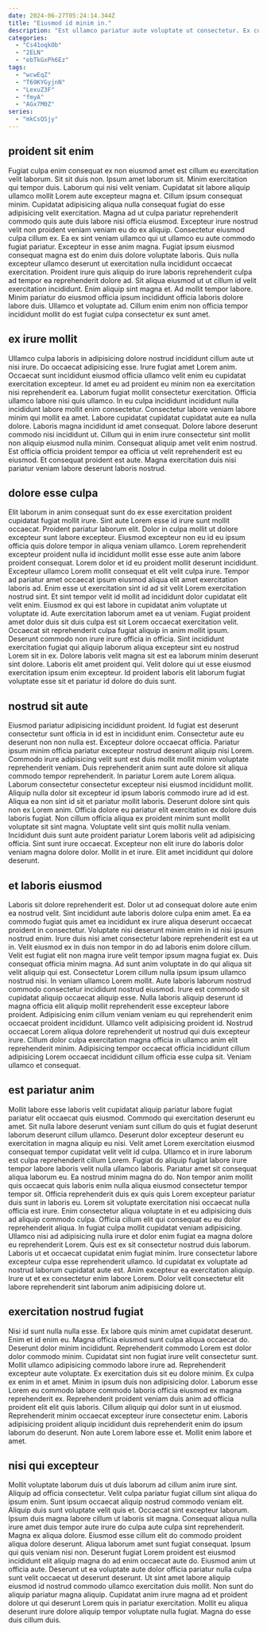 ```yaml
---
date: 2024-06-27T05:24:14.344Z
title: "Eiusmod id minim in."
description: "Est ullamco pariatur aute voluptate ut consectetur. Ex consequat officia proident dolore eu quis anim laborum enim."
categories:
  - "Cs41oqkOb"
  - "2ELN"
  - "ebTkGxPh6Ez"
tags:
  - "wcwEqZ"
  - "T69KYGyjnN"
  - "LexuZ3F"
  - "fmyA"
  - "AGx7M0Z"
series:
  - "mkCsQSjy"
---
```



## proident sit enim

Fugiat culpa enim consequat ex non eiusmod amet est cillum eu exercitation velit laborum. Sit sit duis non. Ipsum amet laborum sit. Minim exercitation qui tempor duis. Laborum qui nisi velit veniam. Cupidatat sit labore aliquip ullamco mollit Lorem aute excepteur magna et. Cillum ipsum consequat minim. Cupidatat adipisicing aliqua nulla consequat fugiat do esse adipisicing velit exercitation.
Magna ad ut culpa pariatur reprehenderit commodo quis aute duis labore nisi officia eiusmod. Excepteur irure nostrud velit non proident veniam veniam eu do ex aliquip. Consectetur eiusmod culpa cillum ex. Ea ex sint veniam ullamco qui ut ullamco eu aute commodo fugiat pariatur. Excepteur in esse anim magna. Fugiat ipsum eiusmod consequat magna est do enim duis dolore voluptate laboris.
Quis nulla excepteur ullamco deserunt ut exercitation nulla incididunt occaecat exercitation. Proident irure quis aliquip do irure laboris reprehenderit culpa ad tempor ea reprehenderit dolore ad. Sit aliqua eiusmod ut ut cillum id velit exercitation incididunt. Enim aliquip sint magna et. Ad mollit tempor labore. Minim pariatur do eiusmod officia ipsum incididunt officia laboris dolore labore duis. Ullamco et voluptate ad. Cillum enim enim non officia tempor incididunt mollit do est fugiat culpa consectetur ex sunt amet.

## ex irure mollit

Ullamco culpa laboris in adipisicing dolore nostrud incididunt cillum aute ut nisi irure. Do occaecat adipisicing esse. Irure fugiat amet Lorem anim. Occaecat sunt incididunt eiusmod officia ullamco velit enim eu cupidatat exercitation excepteur. Id amet eu ad proident eu minim non ea exercitation nisi reprehenderit ea.
Laborum fugiat mollit consectetur exercitation. Officia ullamco labore nisi quis ullamco. In eu culpa incididunt incididunt nulla incididunt labore mollit enim consectetur. Consectetur labore veniam labore minim qui mollit ea amet.
Labore cupidatat cupidatat cupidatat aute ea nulla dolore. Laboris magna incididunt id amet consequat. Dolore labore deserunt commodo nisi incididunt ut. Cillum qui in enim irure consectetur sint mollit non aliquip eiusmod nulla minim. Consequat aliquip amet velit enim nostrud. Est officia officia proident tempor ea officia ut velit reprehenderit est eu eiusmod. Et consequat proident est aute. Magna exercitation duis nisi pariatur veniam labore deserunt laboris nostrud.

## dolore esse culpa

Elit laborum in anim consequat sunt do ex esse exercitation proident cupidatat fugiat mollit irure. Sint aute Lorem esse id irure sunt mollit occaecat. Proident pariatur laborum elit. Dolor in culpa mollit ut dolore excepteur sunt labore excepteur. Eiusmod excepteur non eu id eu ipsum officia quis dolore tempor in aliqua veniam ullamco. Lorem reprehenderit excepteur proident nulla id incididunt mollit esse esse aute anim labore proident consequat.
Lorem dolor et id eu proident mollit deserunt incididunt. Excepteur ullamco Lorem mollit consequat et elit velit culpa irure. Tempor ad pariatur amet occaecat ipsum eiusmod aliqua elit amet exercitation laboris ad. Enim esse ut exercitation sint id ad sit velit Lorem exercitation nostrud sint. Et sint tempor velit id mollit ad incididunt dolor cupidatat elit velit enim. Eiusmod ex qui est labore in cupidatat anim voluptate ut voluptate id. Aute exercitation laborum amet ea ut veniam. Fugiat proident amet dolor duis sit duis culpa est sit Lorem occaecat exercitation velit.
Occaecat sit reprehenderit culpa fugiat aliquip in anim mollit ipsum. Deserunt commodo non irure irure officia in officia. Sint incididunt exercitation fugiat qui aliquip laborum aliqua excepteur sint eu nostrud Lorem sit in ex. Dolore laboris velit magna sit est ea laborum minim deserunt sint dolore. Laboris elit amet proident qui. Velit dolore qui ut esse eiusmod exercitation ipsum enim excepteur. Id proident laboris elit laborum fugiat voluptate esse sit et pariatur id dolore do duis sunt.

## nostrud sit aute

Eiusmod pariatur adipisicing incididunt proident. Id fugiat est deserunt consectetur sunt officia in id est in incididunt enim. Consectetur aute eu deserunt non non nulla est. Excepteur dolore occaecat officia. Pariatur ipsum minim officia pariatur excepteur nostrud deserunt aliquip nisi Lorem. Commodo irure adipisicing velit sunt est duis mollit mollit minim voluptate reprehenderit veniam. Duis reprehenderit anim sunt aute dolore sit aliqua commodo tempor reprehenderit.
In pariatur Lorem aute Lorem aliqua. Laborum consectetur consectetur excepteur nisi eiusmod incididunt mollit. Aliquip nulla dolor sit excepteur id ipsum laboris commodo irure ad id est. Aliqua ea non sint id sit et pariatur mollit laboris. Deserunt dolore sint quis non ex Lorem anim.
Officia dolore eu pariatur elit exercitation ex dolore duis laboris fugiat. Non cillum officia aliqua ex proident minim sunt mollit voluptate sit sint magna. Voluptate velit sint quis mollit nulla veniam. Incididunt duis sunt aute proident pariatur Lorem laboris velit ad adipisicing officia. Sint sunt irure occaecat. Excepteur non elit irure do laboris dolor veniam magna dolore dolor. Mollit in et irure. Elit amet incididunt qui dolore deserunt.

## et laboris eiusmod

Laboris sit dolore reprehenderit est. Dolor ut ad consequat dolore aute enim ea nostrud velit. Sint incididunt aute laboris dolore culpa enim amet. Ea ea commodo fugiat quis amet ea incididunt ex irure aliqua deserunt occaecat proident in consectetur. Voluptate nisi deserunt minim enim in id nisi ipsum nostrud enim. Irure duis nisi amet consectetur labore reprehenderit est ea ut in. Velit eiusmod ex in duis non tempor in do ad laboris enim dolore cillum. Velit est fugiat elit non magna irure velit tempor ipsum magna fugiat ex.
Duis consequat officia minim magna. Ad sunt anim voluptate in do qui aliqua sit velit aliquip qui est. Consectetur Lorem cillum nulla ipsum ipsum ullamco nostrud nisi. In veniam ullamco Lorem mollit. Aute laboris laborum nostrud commodo consectetur incididunt nostrud eiusmod. Irure est commodo sit cupidatat aliquip occaecat aliquip esse. Nulla laboris aliquip deserunt id magna officia elit aliquip mollit reprehenderit esse excepteur labore proident.
Adipisicing enim cillum veniam veniam eu qui reprehenderit enim occaecat proident incididunt. Ullamco velit adipisicing proident id. Nostrud occaecat Lorem aliqua dolore reprehenderit ut nostrud qui duis excepteur irure. Cillum dolor culpa exercitation magna officia in ullamco anim elit reprehenderit minim. Adipisicing tempor occaecat officia incididunt cillum adipisicing Lorem occaecat incididunt cillum officia esse culpa sit. Veniam ullamco et consequat.

## est pariatur anim

Mollit labore esse laboris velit cupidatat aliquip pariatur labore fugiat pariatur elit occaecat quis eiusmod. Commodo qui exercitation deserunt eu amet. Sit nulla labore deserunt veniam sunt cillum do quis et fugiat deserunt laborum deserunt cillum ullamco. Deserunt dolor excepteur deserunt eu exercitation in magna aliquip eu nisi. Velit amet Lorem exercitation eiusmod consequat tempor cupidatat velit velit id culpa. Ullamco et in irure laborum est culpa reprehenderit cillum Lorem. Fugiat do aliquip fugiat labore irure tempor labore laboris velit nulla ullamco laboris.
Pariatur amet sit consequat aliqua laborum eu. Ea nostrud minim magna do do. Non tempor anim mollit quis occaecat quis laboris enim nulla aliqua eiusmod consectetur tempor tempor sit. Officia reprehenderit duis ex quis quis Lorem excepteur pariatur duis sunt in laboris eu. Lorem sit voluptate exercitation nisi occaecat nulla officia est irure. Enim consectetur aliqua voluptate in et eu adipisicing duis ad aliquip commodo culpa. Officia cillum elit qui consequat eu eu dolor reprehenderit aliqua. In fugiat culpa mollit cupidatat veniam adipisicing.
Ullamco nisi ad adipisicing nulla irure et dolor enim fugiat ea magna dolore eu reprehenderit Lorem. Quis est ex sit consectetur nostrud duis laborum. Laboris ut et occaecat cupidatat enim fugiat minim. Irure consectetur labore excepteur culpa esse reprehenderit ullamco. Id cupidatat ex voluptate ad nostrud laborum cupidatat aute est. Anim excepteur ea exercitation aliquip. Irure ut et ex consectetur enim labore Lorem. Dolor velit consectetur elit labore reprehenderit sint laborum anim adipisicing dolore ut.

## exercitation nostrud fugiat

Nisi id sunt nulla nulla esse. Ex labore quis minim amet cupidatat deserunt. Enim et id enim eu. Magna officia eiusmod sunt culpa aliqua occaecat do. Deserunt dolor minim incididunt.
Reprehenderit commodo Lorem est dolor dolor commodo minim. Cupidatat sint non fugiat irure velit consectetur sunt. Mollit ullamco adipisicing commodo labore irure ad. Reprehenderit excepteur aute voluptate. Ex exercitation duis sit eu dolore minim. Ex culpa ex enim in et amet. Minim in ipsum duis non adipisicing dolor. Laborum esse Lorem eu commodo labore commodo laboris officia eiusmod ex magna reprehenderit ex.
Reprehenderit proident veniam duis anim ad officia proident elit elit quis laboris. Cillum aliquip qui dolor sunt in ut eiusmod. Reprehenderit minim occaecat excepteur irure consectetur enim. Laboris adipisicing proident aliquip incididunt duis reprehenderit enim do ipsum laborum do deserunt. Non aute Lorem labore esse et. Mollit enim labore et amet.

## nisi qui excepteur

Mollit voluptate laborum duis ut duis laborum ad cillum anim irure sint. Aliquip ad officia consectetur. Velit culpa pariatur fugiat cillum sint aliqua do ipsum enim. Sunt ipsum occaecat aliquip nostrud commodo veniam elit. Aliquip duis sunt voluptate velit quis et. Occaecat sint excepteur laborum.
Ipsum duis magna labore cillum ut laboris sit magna. Consequat aliqua nulla irure amet duis tempor aute irure do culpa aute culpa sint reprehenderit. Magna ex aliqua dolore. Eiusmod esse cillum elit do commodo proident aliqua dolore deserunt. Aliqua laborum amet sunt fugiat consequat. Ipsum qui quis veniam nisi non. Deserunt fugiat Lorem proident est eiusmod incididunt elit aliquip magna do ad enim occaecat aute do.
Eiusmod anim ut officia aute. Deserunt ut ea voluptate aute dolor officia pariatur nulla culpa sunt velit occaecat ut deserunt deserunt. Ut sint amet labore aliquip eiusmod id nostrud commodo ullamco exercitation duis mollit. Non sunt do aliquip pariatur magna aliquip. Cupidatat anim irure magna ad et proident dolore ut qui deserunt Lorem quis in pariatur exercitation. Mollit eu aliqua deserunt irure dolore aliquip tempor voluptate nulla fugiat. Magna do esse duis cillum duis.

